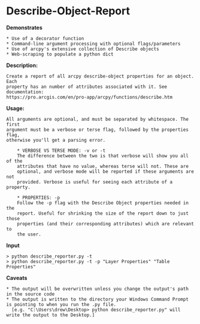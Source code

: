 # Describe-Object-Report

**Demonstrates**

    * Use of a decorator function
    * Command-line argument processing with optional flags/parameters
    * Use of arcpy's extensive collection of Describe objects
    * Web-scraping to populate a python dict

**Description:**

    Create a report of all arcpy describe-object properties for an object. Each
    property has an number of attributes associated with it. See documentation:
    https://pro.arcgis.com/en/pro-app/arcpy/functions/describe.htm

**Usage:**

    All arguments are optional, and must be separated by whitespace. The first
    argument must be a verbose or terse flag, followed by the properties flag,
    otherwise you'll get a parsing error.

        * VERBOSE VS TERSE MODE: -v or -t
        The difference between the two is that verbose will show you all of the
        attributes that have no value, whereas terse will not. These are
        optional, and verbose mode will be reported if these arguments are not
        provided. Verbose is useful for seeing each attribute of a property.

        * PROPERTIES: -p
        Follow the -p flag with the Describe Object properties needed in the
        report. Useful for shrinking the size of the report down to just those
        properties (and their corresponding attributes) which are relevant to
        the user.

**Input**

    > python describe_reporter.py -t
    > python describe_reporter.py -t -p "Layer Properties" "Table Properties"

**Caveats**

    * The output will be overwritten unless you change the output's path in the source code
    * The output is written to the directory your Windows Command Prompt is pointing to when you run the .py file.
      [e.g. "C:\Users\drew\Desktop> python describe_reporter.py" will write the output to the Desktop.]
